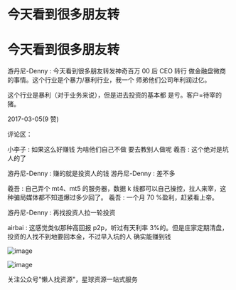 # 今天看到很多朋友转

# 今天看到很多朋友转

游丹尼-Denny : 今天看到很多朋友转发神奇百万 00 后 CEO 转行 做金融盘微商的事情。这个行业是个暴力/暴利行业，我一个 师弟他们公司年利润过亿。

这个行业是暴利（对于业务来说），但是进去投资的基本都 是亏。客户=待宰的猪。

2017-03-05(9 赞)

评论区：

小李子 : 如果这么好赚钱 为啥他们自己不做 要去教别人做呢 羲吾 : 这个绝对是坑人的了

游丹尼-Denny : 赚的就是投资人的钱 游丹尼-Denny : 差不多

羲吾 : 自己弄个 mt4、mt5 的服务器，数据 k 线都可以自己操控，拉人来宰，这种骗局媒体都不知道爆过多少回了。 羲吾 : 一个月 70 %盈利，赶紧看上帝。

游丹尼-Denny : 再找投资人拉一轮投资

airbai : 这感觉类似那种高回报 p2p，听过有天利率 3%的。但是庄家定期清盘，投资的人找不到地要回本金，不过早入坑的人 确实能赚到钱

![image](img/Image_595.png)

![image](img/Image_596.png)

关注公众号"懒人找资源"，星球资源一站式服务
